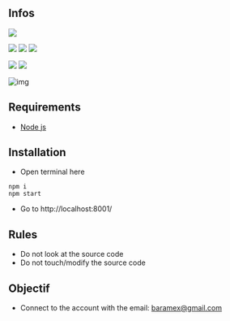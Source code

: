 ## Infos
[![](https://img.shields.io/github/languages/top/baramex/ctf-sandbox?style=for-the-badge)]()

[![](https://img.shields.io/github/downloads/baramex/ctf-sandbox/total.svg?style=for-the-badge)](https://github.com/baramex/ctf-sandbox/releases/)
[![](https://img.shields.io/github/v/release/baramex/ctf-sandbox?style=for-the-badge&label=last%20release)](https://github.com/baramex/ctf-sandbox/releases/latest/)
[![](https://img.shields.io/github/release-date/baramex/ctf-sandbox.svg?style=for-the-badge&label=last%20release%20date)](https://github.com/baramex/ctf-sandbox/releases/latest/)

[![](https://img.shields.io/github/license/baramex/ctf-sandbox.svg?style=for-the-badge)](https://choosealicense.com/licenses/lgpl-3.0/)
[![](https://img.shields.io/badge/author-baramex-red?style=for-the-badge)](https://github.com/baramex/)

![img](https://user-images.githubusercontent.com/47333747/131183597-3976dcb0-0102-4858-9b6f-a5bc3073ba99.PNG)

## Requirements
- [Node js](https://nodejs.org/en/download/)

## Installation 
- Open terminal here
```console
npm i
npm start
```
- Go to http://localhost:8001/

## Rules
- Do not look at the source code
- Do not touch/modify the source code

## Objectif
- Connect to the account with the email: baramex@gmail.com
